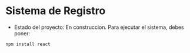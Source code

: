 <h1>Sistema de Registro</h1>

- Estado del proyecto: En construccion.
Para ejecutar el sistema, debes poner:

```npm install react```
